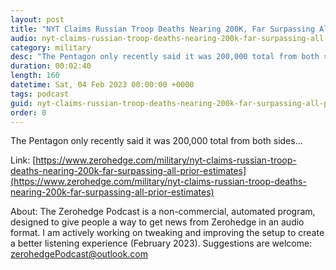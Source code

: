 ```yaml
---
layout: post
title: "NYT Claims Russian Troop Deaths Nearing 200K, Far Surpassing All Prior Estimates"
audio: nyt-claims-russian-troop-deaths-nearing-200k-far-surpassing-all-prior-estimates-1
category: military
desc: "The Pentagon only recently said it was 200,000 total from both sides..."
duration: 00:02:40
length: 160
datetime: Sat, 04 Feb 2023 00:00:00 +0000
tags: podcast
guid: nyt-claims-russian-troop-deaths-nearing-200k-far-surpassing-all-prior-estimates-0
order: 0
---
```

The Pentagon only recently said it was 200,000 total from both sides...

Link: [https://www.zerohedge.com/military/nyt-claims-russian-troop-deaths-nearing-200k-far-surpassing-all-prior-estimates](https://www.zerohedge.com/military/nyt-claims-russian-troop-deaths-nearing-200k-far-surpassing-all-prior-estimates)

About: The Zerohedge Podcast is a non-commercial, automated program, designed to give people a way to get news from Zerohedge in an audio format.  I am actively working on tweaking and improving the setup to create a better listening experience (February 2023).  Suggestions are welcome: [zerohedgePodcast@outlook.com](mailto:zerohedgePodcast@outlook.com)
